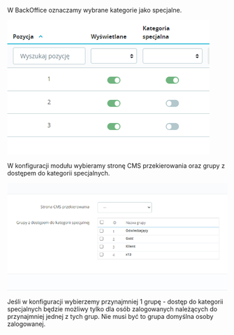 W BackOffice oznaczamy wybrane kategorie jako specjalne.

![img_1.png](img_1.png)

W konfiguracji modułu wybieramy stronę CMS przekierowania oraz grupy z dostępem do kategorii specjalnych.

![img.png](img.png)

Jeśli w konfiguracji wybierzemy przynajmniej 1 grupę - dostęp do kategorii specjalnych będzie możliwy tylko dla osób 
zalogowanych należących do przynajmniej jednej z tych grup. Nie musi być to grupa domyślna osoby zalogowanej.